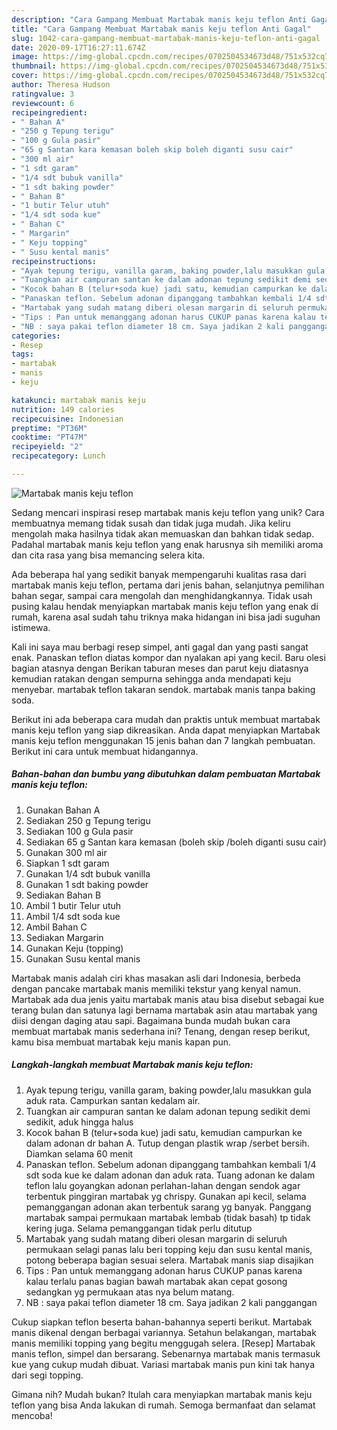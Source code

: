 ```yaml
---
description: "Cara Gampang Membuat Martabak manis keju teflon Anti Gagal"
title: "Cara Gampang Membuat Martabak manis keju teflon Anti Gagal"
slug: 1042-cara-gampang-membuat-martabak-manis-keju-teflon-anti-gagal
date: 2020-09-17T16:27:11.674Z
image: https://img-global.cpcdn.com/recipes/0702504534673d48/751x532cq70/martabak-manis-keju-teflon-foto-resep-utama.jpg
thumbnail: https://img-global.cpcdn.com/recipes/0702504534673d48/751x532cq70/martabak-manis-keju-teflon-foto-resep-utama.jpg
cover: https://img-global.cpcdn.com/recipes/0702504534673d48/751x532cq70/martabak-manis-keju-teflon-foto-resep-utama.jpg
author: Theresa Hudson
ratingvalue: 3
reviewcount: 6
recipeingredient:
- " Bahan A"
- "250 g Tepung terigu"
- "100 g Gula pasir"
- "65 g Santan kara kemasan boleh skip boleh diganti susu cair"
- "300 ml air"
- "1 sdt garam"
- "1/4 sdt bubuk vanilla"
- "1 sdt baking powder"
- " Bahan B"
- "1 butir Telur utuh"
- "1/4 sdt soda kue"
- " Bahan C"
- " Margarin"
- " Keju topping"
- " Susu kental manis"
recipeinstructions:
- "Ayak tepung terigu, vanilla garam, baking powder,lalu masukkan gula aduk rata. Campurkan santan kedalam air."
- "Tuangkan air campuran santan ke dalam adonan tepung sedikit demi sedikit, aduk hingga halus"
- "Kocok bahan B (telur+soda kue) jadi satu, kemudian campurkan ke dalam adonan dr bahan A. Tutup dengan plastik wrap /serbet bersih. Diamkan selama 60 menit"
- "Panaskan teflon. Sebelum adonan dipanggang tambahkan kembali 1/4 sdt soda kue ke dalam adonan dan aduk rata. Tuang adonan ke dalam teflon lalu goyangkan adonan perlahan-lahan dengan sendok agar terbentuk pinggiran martabak yg chrispy. Gunakan api kecil, selama pemanggangan adonan akan terbentuk sarang yg banyak. Panggang martabak sampai permukaan martabak lembab (tidak basah) tp tidak kering juga. Selama pemanggangan tidak perlu ditutup"
- "Martabak yang sudah matang diberi olesan margarin di seluruh permukaan selagi panas lalu beri topping keju dan susu kental manis, potong beberapa bagian sesuai selera. Martabak manis siap disajikan"
- "Tips : Pan untuk memanggang adonan harus CUKUP panas karena kalau terlalu panas bagian bawah martabak akan cepat gosong sedangkan yg permukaan atas nya belum matang."
- "NB : saya pakai teflon diameter 18 cm. Saya jadikan 2 kali panggangan"
categories:
- Resep
tags:
- martabak
- manis
- keju

katakunci: martabak manis keju 
nutrition: 149 calories
recipecuisine: Indonesian
preptime: "PT36M"
cooktime: "PT47M"
recipeyield: "2"
recipecategory: Lunch

---
```



![Martabak manis keju teflon](https://img-global.cpcdn.com/recipes/0702504534673d48/751x532cq70/martabak-manis-keju-teflon-foto-resep-utama.jpg)

Sedang mencari inspirasi resep martabak manis keju teflon yang unik? Cara membuatnya memang tidak susah dan tidak juga mudah. Jika keliru mengolah maka hasilnya tidak akan memuaskan dan bahkan tidak sedap. Padahal martabak manis keju teflon yang enak harusnya sih memiliki aroma dan cita rasa yang bisa memancing selera kita.

Ada beberapa hal yang sedikit banyak mempengaruhi kualitas rasa dari martabak manis keju teflon, pertama dari jenis bahan, selanjutnya pemilihan bahan segar, sampai cara mengolah dan menghidangkannya. Tidak usah pusing kalau hendak menyiapkan martabak manis keju teflon yang enak di rumah, karena asal sudah tahu triknya maka hidangan ini bisa jadi suguhan istimewa.

Kali ini saya mau berbagi resep simpel, anti gagal dan yang pasti sangat enak. Panaskan teflon diatas kompor dan nyalakan api yang kecil. Baru olesi bagian atasnya dengan Berikan taburan meses dan parut keju diatasnya kemudian ratakan dengan sempurna sehingga anda mendapati keju menyebar. martabak teflon takaran sendok. martabak manis tanpa baking soda.


Berikut ini ada beberapa cara mudah dan praktis untuk membuat martabak manis keju teflon yang siap dikreasikan. Anda dapat menyiapkan Martabak manis keju teflon menggunakan 15 jenis bahan dan 7 langkah pembuatan. Berikut ini cara untuk membuat hidangannya.

<!--inarticleads1-->

##### Bahan-bahan dan bumbu yang dibutuhkan dalam pembuatan Martabak manis keju teflon:

1. Gunakan  Bahan A
1. Sediakan 250 g Tepung terigu
1. Sediakan 100 g Gula pasir
1. Sediakan 65 g Santan kara kemasan (boleh skip /boleh diganti susu cair)
1. Gunakan 300 ml air
1. Siapkan 1 sdt garam
1. Gunakan 1/4 sdt bubuk vanilla
1. Gunakan 1 sdt baking powder
1. Sediakan  Bahan B
1. Ambil 1 butir Telur utuh
1. Ambil 1/4 sdt soda kue
1. Ambil  Bahan C
1. Sediakan  Margarin
1. Gunakan  Keju (topping)
1. Gunakan  Susu kental manis


Martabak manis adalah ciri khas masakan asli dari Indonesia, berbeda dengan pancake martabak manis memiliki tekstur yang kenyal namun. Martabak ada dua jenis yaitu martabak manis atau bisa disebut sebagai kue terang bulan dan satunya lagi bernama martabak asin atau martabak yang diisi dengan daging atau sapi. Bagaimana bunda mudah bukan cara membuat martabak manis sederhana ini? Tenang, dengan resep berikut, kamu bisa membuat martabak keju manis kapan pun. 

<!--inarticleads2-->

##### Langkah-langkah membuat Martabak manis keju teflon:

1. Ayak tepung terigu, vanilla garam, baking powder,lalu masukkan gula aduk rata. Campurkan santan kedalam air.
1. Tuangkan air campuran santan ke dalam adonan tepung sedikit demi sedikit, aduk hingga halus
1. Kocok bahan B (telur+soda kue) jadi satu, kemudian campurkan ke dalam adonan dr bahan A. Tutup dengan plastik wrap /serbet bersih. Diamkan selama 60 menit
1. Panaskan teflon. Sebelum adonan dipanggang tambahkan kembali 1/4 sdt soda kue ke dalam adonan dan aduk rata. Tuang adonan ke dalam teflon lalu goyangkan adonan perlahan-lahan dengan sendok agar terbentuk pinggiran martabak yg chrispy. Gunakan api kecil, selama pemanggangan adonan akan terbentuk sarang yg banyak. Panggang martabak sampai permukaan martabak lembab (tidak basah) tp tidak kering juga. Selama pemanggangan tidak perlu ditutup
1. Martabak yang sudah matang diberi olesan margarin di seluruh permukaan selagi panas lalu beri topping keju dan susu kental manis, potong beberapa bagian sesuai selera. Martabak manis siap disajikan
1. Tips : Pan untuk memanggang adonan harus CUKUP panas karena kalau terlalu panas bagian bawah martabak akan cepat gosong sedangkan yg permukaan atas nya belum matang.
1. NB : saya pakai teflon diameter 18 cm. Saya jadikan 2 kali panggangan


Cukup siapkan teflon beserta bahan-bahannya seperti berikut. Martabak manis dikenal dengan berbagai variannya. Setahun belakangan, martabak manis memiliki topping yang begitu menggugah selera. [Resep] Martabak manis teflon, simpel dan bersarang. Sebenarnya martabak manis termasuk kue yang cukup mudah dibuat. Variasi martabak manis pun kini tak hanya dari segi topping. 

Gimana nih? Mudah bukan? Itulah cara menyiapkan martabak manis keju teflon yang bisa Anda lakukan di rumah. Semoga bermanfaat dan selamat mencoba!
